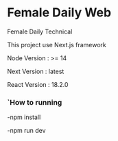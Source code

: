 # Female Daily Web

Female Daily Technical

This project use Next.js framework

Node Version : >= 14

Next Version : latest

React Version : 18.2.0

### `How to running

-npm install

-npm run dev

